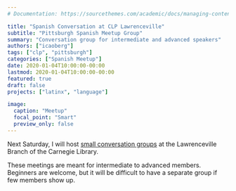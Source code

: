 ```yaml
---
# Documentation: https://sourcethemes.com/academic/docs/managing-content/

title: "Spanish Conversation at CLP Lawrenceville"
subtitle: "Pittsburgh Spanish Meetup Group"
summary: "Conversation group for intermediate and advanced speakers"
authors: ["icaoberg"]
tags: ["clp", "pittsburgh"]
categories: ["Spanish Meetup"]
date: 2020-01-04T10:00:00-00:00
lastmod: 2020-01-04T10:00:00-00:00
featured: true
draft: false
projects: ["latinx", "language"]

image:
  caption: "Meetup"
  focal_point: "Smart"
  preview_only: false
---
```


Next Saturday, I will host [small conversation groups](https://www.meetup.com/Pittsburgh-Spanish/events/267056429/) at the Lawrenceville Branch of the Carnegie Library.

These meetings are meant for intermediate to advanced members. Beginners are welcome, but it will be difficult to have a separate group if few members show up.
